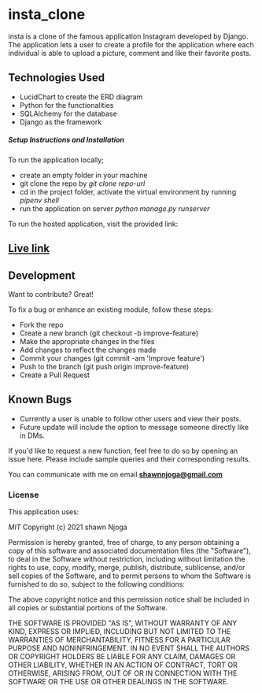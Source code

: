 # insta_clone

insta is a clone of the famous application Instagram developed by Django.
The application lets a user to create a profile for the application where each individual is able to 
upload a picture, comment and like their favorite posts.


## Technologies Used

- LucidChart to create the ERD diagram
- Python for the functionalities
- SQLAlchemy for the database
- Django as the framework



##### Setup Instructions and Installation


To run the application locally;
- create an empty folder in your machine
- git clone the repo by *git clone repo-url*
- cd in the project folder, activate the virtual environment by running *pipenv shell*
- run the application on server *python manage.py runserver*

To run the hosted application, visit the provided link:



## [Live link](https://ruggiinstagram.herokuapp.com/)




## Development

Want to contribute? Great!

To fix a bug or enhance an existing module, follow these steps:
- Fork the repo
- Create a new branch (git checkout -b improve-feature)
- Make the appropriate changes in the files
- Add changes to reflect the changes made
- Commit your changes (git commit -am 'Improve feature')
- Push to the branch (git push origin improve-feature)
- Create a Pull Request


## Known Bugs

- Currently a user is unable to follow other users and view their posts.
- Future update will include the option to message someone directly like in DMs.

If you'd like to request a new function, feel free to do so by opening an issue here. Please include sample queries and their corresponding results.

You can communicate with me on email **shawnnjoga@gmail.com**

### License
This application uses:

*MIT*
Copyright (c) 2021 shawn Njoga

Permission is hereby granted, free of charge, to any person obtaining a copy of this software and associated documentation files (the "Software"), to deal in the Software without restriction, including without limitation the rights to use, copy, modify, merge, publish, distribute, sublicense, and/or sell copies of the Software, and to permit persons to whom the Software is furnished to do so, subject to the following conditions:

The above copyright notice and this permission notice shall be included in all copies or substantial portions of the Software.

THE SOFTWARE IS PROVIDED "AS IS", WITHOUT WARRANTY OF ANY KIND, EXPRESS OR IMPLIED, INCLUDING BUT NOT LIMITED TO THE WARRANTIES OF MERCHANTABILITY, FITNESS FOR A PARTICULAR PURPOSE AND NONINFRINGEMENT. IN NO EVENT SHALL THE AUTHORS OR COPYRIGHT HOLDERS BE LIABLE FOR ANY CLAIM, DAMAGES OR OTHER LIABILITY, WHETHER IN AN ACTION OF CONTRACT, TORT OR OTHERWISE, ARISING FROM, OUT OF OR IN CONNECTION WITH THE SOFTWARE OR THE USE OR OTHER DEALINGS IN THE SOFTWARE.